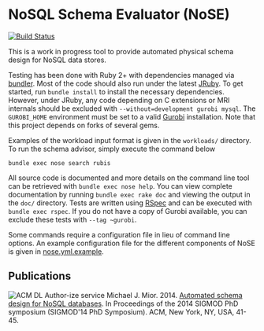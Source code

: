 # NoSQL Schema Evaluator (NoSE)

[![Build Status](https://magnum.travis-ci.com/michaelmior/NoSE.svg?token=rM4RuzPrnmeRRxXcrK4C&branch=master)](https://magnum.travis-ci.com/michaelmior/NoSE)

This is a work in progress tool to provide automated physical schema design for NoSQL data stores.

Testing has been done with Ruby 2+ with dependencies managed via [bundler](http://bundler.io/).
Most of the code should also run under the latest [JRuby](http://jruby.org/).
To get started, run `bundle install` to install the necessary dependencies.
However, under JRuby, any code depending on C extensions or MRI internals should be excluded with `--without=development gurobi mysql`.
The `GUROBI_HOME` environment must be set to a valid [Gurobi](http://www.gurobi.com/) installation.
Note that this project depends on forks of several gems.

Examples of the workload input format is given in the `workloads/` directory.
To run the schema advisor, simply execute the command below

    bundle exec nose search rubis

All source code is documented and more details on the command line tool can be retrieved with `bundle exec nose help`.
You can view complete documentation by running `bundle exec rake doc` and viewing the output in the `doc/` directory.
Tests are written using [RSpec](http://rspec.info/) and can be executed with `bundle exec rspec`.
If you do not have a copy of Gurobi available, you can exclude these tests with `--tag ~gurobi`.

Some commands require a configuration file in lieu of command line options.
An example configuration file for the different components of NoSE is given in [nose.yml.example](nose.yml.example).

## Publications

![ACM DL Author-ize service](http://dl.acm.org/images/oa.gif) Michael J. Mior. 2014. [Automated schema design for NoSQL databases](http://dl.acm.org/authorize?N71145). In Proceedings of the 2014 SIGMOD PhD symposium (SIGMOD'14 PhD Symposium). ACM, New York, NY, USA, 41-45.
